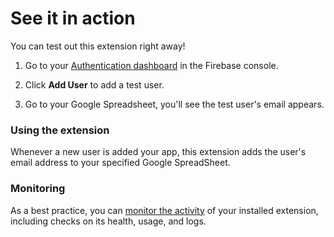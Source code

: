 <!-- 
This file provides your users an overview of how to use your extension after they've installed it. All content is optional, but this is the recommended format. Your users will see the contents of this file in the Firebase console after they install the extension.

Include instructions for using the extension and any important functional details. Also include **detailed descriptions** for any additional post-installation setup required by the user.

Reference values for the extension instance using the ${param:PARAMETER_NAME} or ${function:VARIABLE_NAME} syntax.
Learn more in the docs: https://firebase.google.com/docs/extensions/alpha/create-user-docs#reference-in-postinstall

Learn more about writing a POSTINSTALL.md file in the docs:
https://firebase.google.com/docs/extensions/alpha/create-user-docs#writing-postinstall
-->

# See it in action

You can test out this extension right away!

1.  Go to your [Authentication dashboard](https://console.firebase.google.com/project/${param:PROJECT_ID}/authentication/users) in the Firebase console.

1.  Click **Add User** to add a test user.

1.  Go to your Google Spreadsheet, you'll see the test user's email appears.

### Using the extension

Whenever a new user is added your app, this extension adds the user's email address to your specified Google SpreadSheet.

### Monitoring

As a best practice, you can [monitor the activity](https://firebase.google.com/docs/extensions/manage-installed-extensions#monitor) of your installed extension, including checks on its health, usage, and logs.
